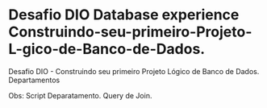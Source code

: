 # Desafio DIO Database experience Construindo-seu-primeiro-Projeto-L-gico-de-Banco-de-Dados.
Desafio DIO - Construindo seu primeiro Projeto Lógico de Banco de Dados. Departamentos

Obs: Script Deparatamento. Query de Join.
